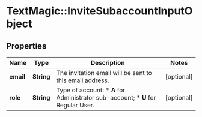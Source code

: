 # TextMagic::InviteSubaccountInputObject

## Properties
Name | Type | Description | Notes
------------ | ------------- | ------------- | -------------
**email** | **String** | The invitation email will be sent to this email address. | [optional] 
**role** | **String** | Type of account: *   **A** for Administrator sub-account; *   **U** for Regular User.  | [optional] 



